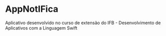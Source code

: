 # AppNotIFica
Aplicativo desenvolvido no curso de extensão do IFB - Desenvolvimento de Aplicativos com a Linguagem Swift
